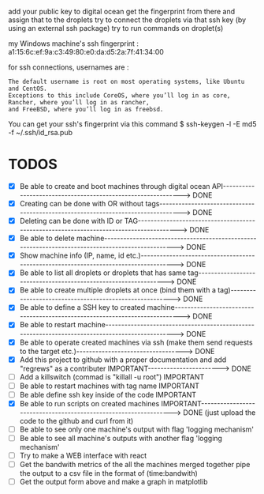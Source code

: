 add your public key to digital ocean
get the fingerprint from there and assign that to the droplets
try to connect the droplets via that ssh key (by using an external ssh package)
try to run commands on droplet(s)

my Windows machine's ssh fingerprint : a1:15:6c:ef:9a:c3:49:80:e0:da:d5:2a:7f:41:34:00


for ssh connections, usernames are :
```
The default username is root on most operating systems, like Ubuntu and CentOS.
Exceptions to this include CoreOS, where you’ll log in as core,
Rancher, where you’ll log in as rancher,
and FreeBSD, where you’ll log in as freebsd.
```



You can get your ssh's fingerprint via this command
$ ssh-keygen -l -E md5 -f ~/.ssh/id_rsa.pub


# TODOS
- [x] Be able to create and boot machines through digital ocean API-------------------------------------------------------------> DONE
- [x] Creating can be done with OR without tags---------------------------------------------------------------------------------> DONE
- [x] Deleting can be done with ID or TAG---------------------------------------------------------------------------------------> DONE
- [x] Be able to delete machine-------------------------------------------------------------------------------------------------> DONE
- [x] Show machine info (IP, name, id etc.)-------------------------------------------------------------------------------------> DONE
- [x] Be able to list all droplets or droplets that has same tag----------------------------------------------------------------> DONE
- [x] Be able to create multiple droplets at once (bind them with a tag)--------------------------------------------------------> DONE
- [x] Be able to define a SSH key to created machine----------------------------------------------------------------------------> DONE
- [x] Be able to restart machine------------------------------------------------------------------------------------------------> DONE
- [x] Be able to operate created machines via ssh (make them send requests to the target etc.)----------------------------------> DONE
- [x] Add this project to github with a proper documentation and add "regrews" as a contributer IMPORTANT-----------------------> DONE
- [ ] Add a killswitch (commad is "killall -u root")  IMPORTANT
- [ ] Be able to restart machines with tag name		 IMPORTANT
- [ ] Be able define ssh key inside of the code		 IMPORTANT
- [X] Be able to run scripts on created machines		 IMPORTANT-----------------------------------------------------------------> DONE (just upload the code to the github and curl from it)
- [ ] Be able to see only one machine's output with flag  'logging mechanism'
- [ ] Be able to see all machine's outputs with another flag 'logging mechanism'
- [ ] Try to make a WEB interface with react
- [ ] Get the bandwith metrics of the all the machines merged together pipe the output to a csv file in the format of (time:bandwith)
- [ ] Get the output form above and make a graph in matplotlib
